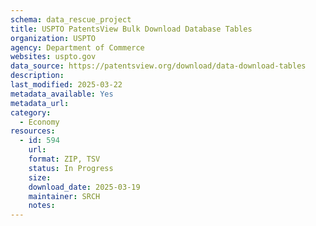 ```yaml
---
schema: data_rescue_project 
title: USPTO PatentsView Bulk Download Database Tables
organization: USPTO
agency: Department of Commerce
websites: uspto.gov
data_source: https://patentsview.org/download/data-download-tables
description: 
last_modified: 2025-03-22
metadata_available: Yes
metadata_url: 
category:
  - Economy
resources:
  - id: 594
    url: 
    format: ZIP, TSV
    status: In Progress
    size: 
    download_date: 2025-03-19
    maintainer: SRCH
    notes: 
---
```


